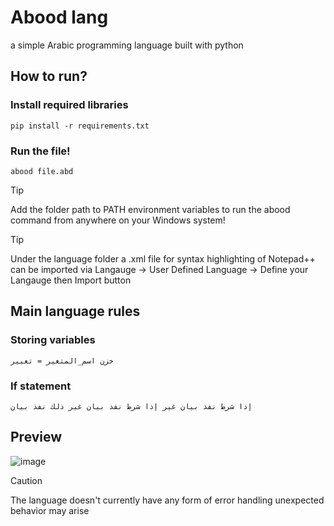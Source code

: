 # Abood lang
a simple Arabic programming language built with python
## How to run?
### Install required libraries
```
pip install -r requirements.txt
```
### Run the file!
```
abood file.abd
```


> [!TIP]
> Add the folder path to PATH environment variables to run the abood command from anywhere on your Windows system!

> [!TIP]
> Under the language folder a .xml file for syntax highlighting of Notepad++ can be imported
> via Langauge -> User Defined Language -> Define your Langauge then Import button



## Main language rules

### Storing variables
```
خزن اسم_المتغير = تعبير
```

### If statement
```
إذا شرط نفذ بيان غير إذا شرط نفذ بيان غير ذلك نفذ بيان
```

## Preview
![image](https://github.com/abdulrhman-dev/abood_lang/assets/67074750/01b75ddd-a973-4c29-9558-c2e985950135)

> [!CAUTION]
> The language doesn't currently have any form of error handling unexpected behavior may arise 
